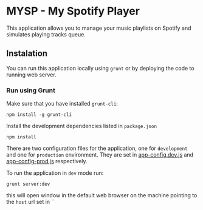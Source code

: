 # MYSP - My Spotify Player

This application allows you to manage your music playlists on Spotify and simulates playing tracks queue.

## Instalation

You can run this application locally using `grunt` or by deploying the code to running web server.

### Run using Grunt

Make sure that you have installed `grunt-cli`:
```shell
npm install -g grunt-cli
```

Install the development dependencies listed in `package.json`
```shell
npm install
```
There are two configuration files for the application, one for `development` and one for `production` environment.
They are set in [app-config.dev.js](mysp/src/javascript/app-config-dev.js) and [app-config-prod.js](mysp/src/javascript/app-config-prod.js) respectively.

To run the application in `dev` mode run:
```shell
grunt server:dev
```
this will open window in the default web browser on the machine pointing to the `host` url set in ``
